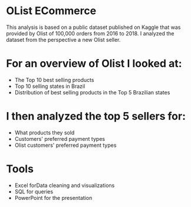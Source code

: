# OList ECommerce
This analysis is based on a public dataset published on Kaggle that was provided by Olist of 100,000 orders from 2016 to 2018.  I analyzed the dataset from the perspective a new Olist seller.

# For an overview of Olist I looked at:
- The Top 10 best selling products
- Top 10 selling states in Brazil 
- Distribution of best selling products in the Top 5 Brazilian states

# I then analyzed the top 5 sellers for:
- What products they sold
- Customers' preferred payment types
- Olist customers' preferred payment types

# Tools
- Excel forData cleaning and visualizations
- SQL for queries
- PowerPoint for the presentation

# 
